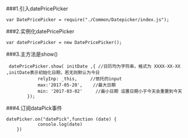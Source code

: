 ###1.引入datePricePicker
```
var DatePricePicker = require("./Common/Datepicker/index.js");
```

###2.实例化datePricePicker
```
var datePricePicker = new DatePricePicker();
```

###3.主方法是show()
```
 datePricePicker.show( initDate ,{ //日历均为字符串，格式为 XXXX-XX-XX ,initDate表示初始化日期，若无则默认为今日
            relyInp: _this,     //依托的input
            max:'2017-05-20',    //最大日期
            min: '2017-03-02'     //最小日期 设置日期小于今天会重置到今天
        });
 ```

###4.订阅dataPick事件
```
datePicker.on("datePick",function (date) {
            console.log(date)
    })
```
